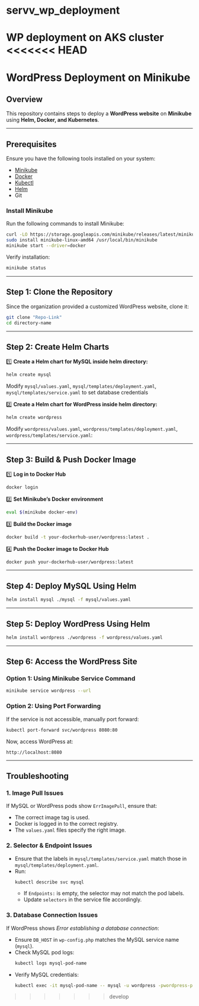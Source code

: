 # servv_wp_deployment
WP deployment on AKS cluster 
<<<<<<< HEAD
=======
# **WordPress Deployment on Minikube**

## **Overview**
This repository contains  steps to deploy a **WordPress website** on **Minikube** using **Helm, Docker, and Kubernetes**.

---
## **Prerequisites**
Ensure you have the following tools installed on your system:

- [Minikube](https://minikube.sigs.k8s.io/docs/start/)
- [Docker](https://docs.docker.com/get-docker/)
- [Kubectl](https://kubernetes.io/docs/tasks/tools/install-kubectl/)
- [Helm](https://helm.sh/docs/intro/install/)
- Git

### **Install Minikube**
Run the following commands to install Minikube:
```bash
curl -LO https://storage.googleapis.com/minikube/releases/latest/minikube-linux-amd64
sudo install minikube-linux-amd64 /usr/local/bin/minikube
minikube start --driver=docker
```
Verify installation:
```bash
minikube status
```

---
## **Step 1: Clone the Repository**
Since the organization provided a customized WordPress website, clone it:

```bash
git clone "Repo-Link"
cd directory-name
```

---
## **Step 2: Create Helm Charts**
1️⃣ **Create a Helm chart for MySQL inside helm directory:**
```bash
helm create mysql
```
Modify `mysql/values.yaml`, `mysql/templates/deployment.yaml`, `mysql/templates/service.yaml` to set database credentials

2️⃣ **Create a Helm chart for WordPress inside helm directory:**
```bash
helm create wordpress
```
Modify `wordpress/values.yaml`, `wordpress/templates/deployment.yaml`, `wordpress/templates/service.yaml`:

---
## **Step 3: Build & Push Docker Image**
1️⃣ **Log in to Docker Hub**
```bash
docker login
```

2️⃣ **Set Minikube’s Docker environment**
```bash
eval $(minikube docker-env)
```

3️⃣ **Build the Docker image**
```bash
docker build -t your-dockerhub-user/wordpress:latest .
```

4️⃣ **Push the Docker image to Docker Hub**
```bash
docker push your-dockerhub-user/wordpress:latest
```

---
## **Step 4: Deploy MySQL Using Helm**
```bash
helm install mysql ./mysql -f mysql/values.yaml
```

---
## **Step 5: Deploy WordPress Using Helm**
```bash
helm install wordpress ./wordpress -f wordpress/values.yaml
```

---
## **Step 6: Access the WordPress Site**

### **Option 1: Using Minikube Service Command**
```bash
minikube service wordpress --url
```

### **Option 2: Using Port Forwarding**
If the service is not accessible, manually port forward:
```bash
kubectl port-forward svc/wordpress 8080:80
```
Now, access WordPress at:
```
http://localhost:8080
```

---
## Troubleshooting
### 1. Image Pull Issues
If MySQL or WordPress pods show `ErrImagePull`, ensure that:
- The correct image tag is used.
- Docker is logged in to the correct registry.
- The `values.yaml` files specify the right image.

### 2. Selector & Endpoint Issues
- Ensure that the labels in `mysql/templates/service.yaml` match those in `mysql/templates/deployment.yaml`.
- Run:
  ```sh
  kubectl describe svc mysql
  ```
  - If `Endpoints:` is empty, the selector may not match the pod labels.
  - Update `selectors` in the service file accordingly.

### 3. Database Connection Issues
If WordPress shows *Error establishing a database connection*:
- Ensure `DB_HOST` in `wp-config.php` matches the MySQL service name (`mysql`).
- Check MySQL pod logs:
  ```sh
  kubectl logs mysql-pod-name
  ```
- Verify MySQL credentials:
  ```sh
  kubectl exec -it mysql-pod-name -- mysql -u wordpress -pwordpress-password wordpress_db
  ```
>>>>>>> develop
